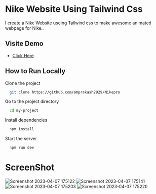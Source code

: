 
# Nike Website Using Tailwind Css

I create a Nike Website useing Tailwind css to make awesome animated webpage for Nike..



## Visite Demo

- [Click Here](https://nikeroom.netlify.app/)


## How to Run Locally

Clone the project

```bash
  git clone https://github.com/omprakash2929/Nikepro
```

Go to the project directory

```bash
  cd my-project
```

Install dependencies

```bash
  npm install

```

Start the server

```bash
  npm run dev
```



# ScreenShot

![Screenshot 2023-04-07 175122](https://user-images.githubusercontent.com/91268538/230608317-1823f7fd-3a0d-437c-98e1-2120cb2542ac.png)
![Screenshot 2023-04-07 175141](https://user-images.githubusercontent.com/91268538/230608349-084eec29-a416-48fb-a1b8-9aa2ea849866.png)
![Screenshot 2023-04-07 175203](https://user-images.githubusercontent.com/91268538/230608413-37e13ba1-2db1-4be2-9a28-04e5b668fe84.png)
![Screenshot 2023-04-07 175220](https://user-images.githubusercontent.com/91268538/230608469-1e9d886a-6a5c-49c8-a5fd-2c3c02179edb.png)

